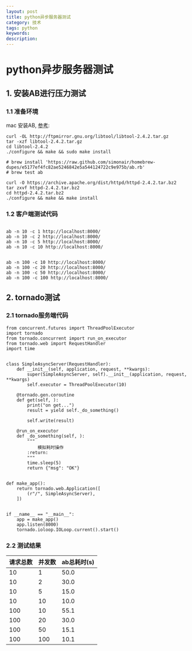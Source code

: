 ```yaml
---
layout: post
title: python异步服务器测试
category: 技术
tags: python
keywords: 
description: 
---
```


# python异步服务器测试

## 1. 安装AB进行压力测试
### 1.1 准备环境
mac 安装AB, [参考](https://gist.github.com/safecat/f450ce5ed5a51b3b6f32):
``` 
curl -OL http://ftpmirror.gnu.org/libtool/libtool-2.4.2.tar.gz
tar -xzf libtool-2.4.2.tar.gz
cd libtool-2.4.2
./configure && make && sudo make install

# brew install 'https://raw.github.com/simonair/homebrew-dupes/e5177ef4fc82ae5246842e5a544124722c9e975b/ab.rb'
# brew test ab

curl -O https://archive.apache.org/dist/httpd/httpd-2.4.2.tar.bz2
tar zxvf httpd-2.4.2.tar.bz2
cd httpd-2.4.2.tar.bz2
./configure && make && make install
```

### 1.2 客户端测试代码
``` 

ab -n 10 -c 1 http://localhost:8000/
ab -n 10 -c 2 http://localhost:8000/
ab -n 10 -c 5 http://localhost:8000/
ab -n 10 -c 10 http://localhost:8000/


ab -n 100 -c 10 http://localhost:8000/
ab -n 100 -c 20 http://localhost:8000/
ab -n 100 -c 50 http://localhost:8000/
ab -n 100 -c 100 http://localhost:8000/

```

## 2. tornado测试
### 2.1 tornado服务端代码
```
from concurrent.futures import ThreadPoolExecutor
import tornado
from tornado.concurrent import run_on_executor
from tornado.web import RequestHandler
import time


class SimpleAsyncServer(RequestHandler):
    def __init__(self, application, request, **kwargs):
        super(SimpleAsyncServer, self).__init__(application, request, **kwargs)
        self.executor = ThreadPoolExecutor(10)

    @tornado.gen.coroutine
    def get(self, ):
        print("on get...")
        result = yield self._do_something()

        self.write(result)

    @run_on_executor
    def _do_something(self, ):
        """
            模拟耗时操作
        :return:
        """
        time.sleep(5)
        return {"msg": "OK"}


def make_app():
    return tornado.web.Application([
        (r"/", SimpleAsyncServer),
    ])


if __name__ == "__main__":
    app = make_app()
    app.listen(8000)
    tornado.ioloop.IOLoop.current().start()

```

### 2.2 测试结果

请求总数 | 并发数 |   ab总耗时(s) 
-----|-----|-----| 
10 | 1 | 50.0 
10 | 2 | 30.0
10 | 5 | 15.0
10 | 10 | 10.0
100 | 10 | 55.1
100 | 20 | 30.0
100 | 50 | 15.1
100 | 100 | 10.1

